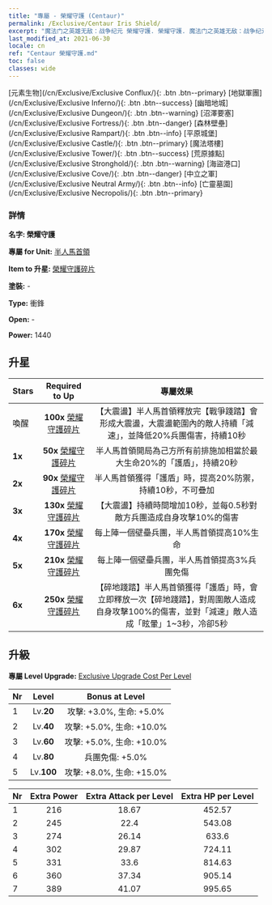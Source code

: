 ```yaml
---
title: "專屬 - 榮耀守護 (Centaur)"
permalink: /Exclusive/Centaur Iris Shield/
excerpt: "魔法门之英雄无敌：战争纪元 榮耀守護. 榮耀守護. 魔法门之英雄无敌：战争纪元 專屬 榮耀守護. 半人馬首領 專屬."
last_modified_at: 2021-06-30
locale: cn
ref: "Centaur 榮耀守護.md"
toc: false
classes: wide
---
```

 [元素生物](/cn/Exclusive/Exclusive Conflux/){: .btn .btn--primary} [地獄軍團](/cn/Exclusive/Exclusive Inferno/){: .btn .btn--success} [幽暗地城](/cn/Exclusive/Exclusive Dungeon/){: .btn .btn--warning} [沼澤要塞](/cn/Exclusive/Exclusive Fortress/){: .btn .btn--danger} [森林壁壘](/cn/Exclusive/Exclusive Rampart/){: .btn .btn--info} [平原城堡](/cn/Exclusive/Exclusive Castle/){: .btn .btn--primary} [魔法塔樓](/cn/Exclusive/Exclusive Tower/){: .btn .btn--success} [荒原據點](/cn/Exclusive/Exclusive Stronghold/){: .btn .btn--warning} [海盜港口](/cn/Exclusive/Exclusive Cove/){: .btn .btn--danger} [中立之軍](/cn/Exclusive/Exclusive Neutral Army/){: .btn .btn--info} [亡靈墓園](/cn/Exclusive/Exclusive Necropolis/){: .btn .btn--primary} 

### 詳情
 **名字: 榮耀守護** 

 **專屬 for Unit:** [半人馬首領](/cn/units/Centaur/) 

 **Item to 升星:** [榮耀守護碎片](/cn/Items/con_913/)

 **塗裝:** -

 **Type:** 衝鋒

 **Open:** -

 **Power:** 1440

## 升星

  |     Stars    |  Required to Up | 專屬效果 |
  |:-------------|:---------------:|:---------------:|
  |  喚醒  | **100x** [榮耀守護碎片](/cn/Items/con_913/) | 【大震盪】半人馬首領釋放完【戰爭踐踏】會形成大震盪，大震盪範圍內的敵人持續「減速」，並降低20%兵團傷害，持續10秒 |
  | **1x** <i class="fas fa-star"/> | **50x** [榮耀守護碎片](/cn/Items/con_913/) | 半人馬首領開局為己方所有前排施加相當於最大生命20%的「護盾」，持續20秒 |
  | **2x** <i class="fas fa-star"/> | **90x** [榮耀守護碎片](/cn/Items/con_913/) | 半人馬首領獲得「護盾」時，提高20%防禦，持續10秒，不可疊加 |
  | **3x** <i class="fas fa-star"/> | **130x** [榮耀守護碎片](/cn/Items/con_913/) | 【大震盪】持續時間增加10秒，並每0.5秒對敵方兵團造成自身攻擊10%的傷害 |
  | **4x** <i class="fas fa-star"/> | **170x** [榮耀守護碎片](/cn/Items/con_913/) | 每上陣一個壁壘兵團，半人馬首領提高10%生命 |
  | **5x** <i class="fas fa-star"/> | **210x** [榮耀守護碎片](/cn/Items/con_913/) | 每上陣一個壁壘兵團，半人馬首領提高3%兵團免傷 |
  | **6x** <i class="fas fa-star"/> | **250x** [榮耀守護碎片](/cn/Items/con_913/) | 【碎地踐踏】半人馬首領獲得「護盾」時，會立即釋放一次【碎地踐踏】，對周圍敵人造成自身攻擊100%的傷害，並對「減速」敵人造成「眩暈」1~3秒，冷卻5秒 |


## 升級
 **專屬 Level Upgrade:** [Exclusive Upgrade Cost Per Level](/Exclusive/ExclusiveUpgradeCostPerLevel/)

  |  Nr  |   Level  | Bonus at Level |
  |:-----|:--------:|:--------------:|
  | 1 | Lv.**20** | 攻擊: +3.0%, 生命: +5.0% |
  | 2 | Lv.**40** | 攻擊: +5.0%, 生命: +10.0% |
  | 3 | Lv.**60** | 攻擊: +5.0%, 生命: +10.0% |
  | 4 | Lv.**80** | 兵團免傷: +5.0% |
  | 5 | Lv.**100** | 攻擊: +8.0%, 生命: +15.0% |


  |  Nr  |  Extra Power | Extra Attack per Level | Extra HP per Level |
  |:-----|:--------:|:--------:|:--------:|
  | 1 | 216 | 18.67 | 452.57 |
  | 2 | 245 | 22.4 | 543.08 |
  | 3 | 274 | 26.14 | 633.6 |
  | 4 | 302 | 29.87 | 724.11 |
  | 5 | 331 | 33.6 | 814.63 |
  | 6 | 360 | 37.34 | 905.14 |
  | 7 | 389 | 41.07 | 995.65 |



